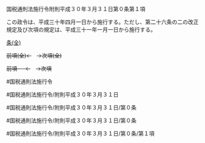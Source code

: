 国税通則法施行令附則平成３０年３月３１日第０条第１項

この政令は、平成三十年四月一日から施行する。ただし、第二十六条の二の改正規定及び次項の規定は、平成三十一年一月一日から施行する。

[条(全)](国税通則法施行＿令附則平成３０年３月３１日第０条_.md)

~~前項(全)←~~　~~→次項(全)~~

~~前項 　 ←~~　~~→次項~~



#国税通則法施行令

#国税通則法施行令/附則平成３０年３月３１日

#国税通則法施行令/附則平成３０年３月３１日/第０条

#国税通則法施行令/附則平成３０年３月３１日/第０条

#国税通則法施行令/附則平成３０年３月３１日/第０条/第１項

